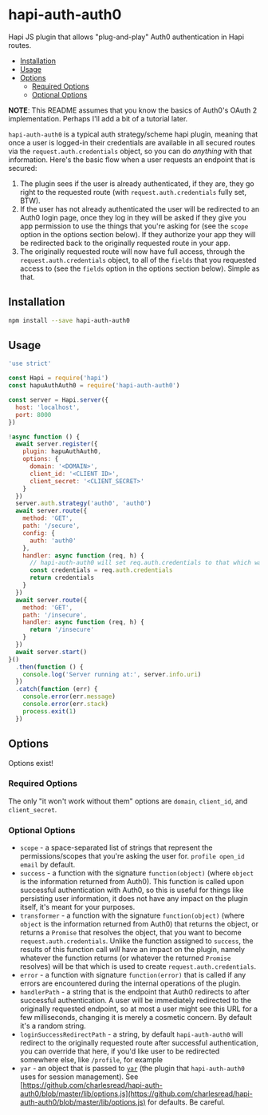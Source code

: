 # hapi-auth-auth0

Hapi JS plugin that allows "plug-and-play" Auth0 authentication in Hapi routes.

<!-- toc -->

- [Installation](#installation)
- [Usage](#usage)
- [Options](#options)
  * [Required Options](#required-options)
  * [Optional Options](#optional-options)

<!-- tocstop -->

<strong>NOTE</strong>:  This README assumes that you know the basics of Auth0's OAuth 2 implementation.  Perhaps I'll add a bit of a tutorial later.

`hapi-auth-auth0` is a typical auth strategy/scheme hapi plugin, meaning that once a user is logged-in their credentials are available in all secured routes via the `request.auth.credentials` object, so you can do _anything_ with that information.  Here's the basic flow when a user requests an endpoint that is secured:

1.  The plugin sees if the user is already authenticated, if they are, they go right to the requested route (with `request.auth.credentials` fully set, BTW).
2. If the user has not already authenticated the user will be redirected to an Auth0 login page, once they log in they will be asked if they give you app permission to use the things that you're asking for (see the `scope` option in the options section below).  If they authorize your app they will be redirected back to the originally requested route in your app.
3. The originally requested route will now have full access, through the `request.auth.credentials` object, to all of the `fields` that you requested access to (see the `fields` option in the options section below).  Simple as that.

## Installation

```bash
npm install --save hapi-auth-auth0
```

## Usage

```js
'use strict'

const Hapi = require('hapi')
const hapuAuthAuth0 = require('hapi-auth-auth0')

const server = Hapi.server({
  host: 'localhost',
  port: 8000
})

!async function () {
  await server.register({
    plugin: hapuAuthAuth0,
    options: {
      domain: '<DOMAIN>',
      client_id: '<CLIENT ID>',
      client_secret: '<CLIENT_SECRET>'
    }
  })
  server.auth.strategy('auth0', 'auth0')
  await server.route({
    method: 'GET',
    path: '/secure',
    config: {
      auth: 'auth0'
    },
    handler: async function (req, h) {
      // hapi-auth-auth0 will set req.auth.credentials to that which was returned by Auth0
      const credentials = req.auth.credentials
      return credentials
    }
  })
  await server.route({
    method: 'GET',
    path: '/insecure',
    handler: async function (req, h) {
      return '/insecure'
    }
  })
  await server.start()
}()
  .then(function () {
    console.log('Server running at:', server.info.uri)
  })
  .catch(function (err) {
    console.error(err.message)
    console.error(err.stack)
    process.exit(1)
  })
```

## Options

Options exist!

### Required Options

The only "it won't work without them" options are `domain`, `client_id`, and `client_secret`.

### Optional Options

* `scope` - a space-separated list of strings that represent the permissions/scopes that you're asking the user for.  `profile open_id email` by default.
* `success` - a function with the signature `function(object)` (where `object` is the information returned from Auth0).  This function is called upon successful authentication with Auth0, so this is useful for things like persisting user information, it does not have any impact on the plugin itself, it's meant for your purposes.
*  `transformer` - a function with the signature `function(object)` (where `object` is the information returned from Auth0) that returns the object, or returns a `Promise` that resolves the object, that you want to become `request.auth.credentials`.  Unlike the function assigned to `success`, the results of this function call _will_ have an impact on the plugin, namely whatever the function returns (or whatever the returned `Promise` resolves) will be that which is used to create `request.auth.credentials`.
* `error` - a function with signature `function(error)` that is called if any errors are encountered during the internal operations of the plugin.
* `handlerPath` - a string that is the endpoint that Auth0 redirects to after successful authentication.  A user will be immediately redirected to the originally requested endpoint, so at most a user might see this URL for a few milliseconds, changing it is merely a cosmetic concern. By default it's a random string.
* `loginSuccessRedirectPath` - a string, by default `hapi-auth-auth0` will redirect to the originally requested route after successful authentication, you can override that here, if you'd like user to be redirected somewhere else, like `/profile`, for example
* `yar` - an object that is passed to [`yar`](https://github.com/hapijs/yar) (the plugin that `hapi-auth-auth0` uses for session management). See [https://github.com/charlesread/hapi-auth-auth0/blob/master/lib/options.js](https://github.com/charlesread/hapi-auth-auth0/blob/master/lib/options.js) for defaults.  Be careful.